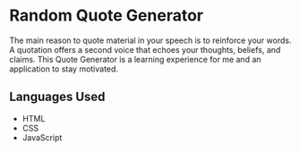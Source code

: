 
# Random Quote Generator 

The main reason to quote material in your speech is to reinforce your words. A quotation offers a second voice that echoes your thoughts, beliefs, and claims.
This Quote Generator is a learning experience for me and an application to stay motivated.


## Languages Used

- HTML
- CSS
- JavaScript

